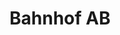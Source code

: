 ---
facebook: https://facebook.com/B4hnh0f
instagram: https://instagram.com/bahnhofbahnhof
logohandle: bahnhofse
sort: bahnhof
title: Bahnhof AB
twitter: https://x.com/bahnhofab
website: https://bahnhof.se/
youtube: https://youtube.com/user/BahnhofAB
---